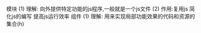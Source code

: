 模块
    (1) 理解: 向外提供特定功能的js程序,一般就是一个js文件
    (2) 作用:复用js 简化js的编写 提高js运行效率
组件
    (1) 理解: 用来实现局部功能效果的代码和资源的集合(h)